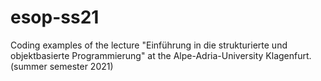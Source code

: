 # esop-ss21
Coding examples of the lecture "Einführung in die strukturierte und objektbasierte Programmierung" at the Alpe-Adria-University Klagenfurt. (summer semester 2021)
